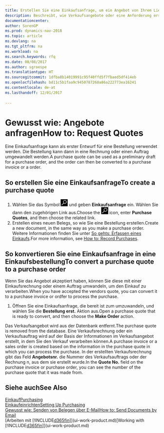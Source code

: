 ```yaml
---
title: Erstellen Sie eine Einkaufsanfrage, um ein Angebot von Ihrem Lieferanten anzufordern
description: Beschreibt, wie Verkaufsangebote oder eine Anforderung erstellt wird, um Ihr Angebot zu erfassen, um unter bestimmten Bedingungen einem Kunden zu verkaufen.
documentationcenter: 
author: SorenGP
ms.prod: dynamics-nav-2018
ms.topic: article
ms.devlang: na
ms.tgt_pltfrm: na
ms.workload: na
ms.search.keywords: rfq
ms.date: 08/08/2017
ms.author: sgroespe
ms.translationtype: HT
ms.sourcegitcommit: 1dfba8b14019991c95f40ffd5f7fbaed5df414eb
ms.openlocfilehash: bd11c5b1faa9c9450787260a86a222773ea16241
ms.contentlocale: de-at
ms.lasthandoff: 12/01/2017

---
```

# <a name="how-to-request-quotes"></a><span data-ttu-id="c96af-103">Gewusst wie: Angebote anfragen</span><span class="sxs-lookup"><span data-stu-id="c96af-103">How to: Request Quotes</span></span>
<span data-ttu-id="c96af-104">Eine Einkaufsanfrage kann als erster Entwurf für eine Bestellung verwendet werden. Die Bestellung kann dann in eine Rechnung oder einen Auftrag umgewandelt werden.</span><span class="sxs-lookup"><span data-stu-id="c96af-104">A purchase quote can be used as a preliminary draft for a purchase order, and the order can then be converted to a purchase invoice or a order.</span></span>


## <a name="to-create-a-purchase-quote"></a><span data-ttu-id="c96af-105">So erstellen Sie eine Einkaufsanfrage</span><span class="sxs-lookup"><span data-stu-id="c96af-105">To create a purchase quote</span></span>
1. <span data-ttu-id="c96af-106">Wählen Sie das Symbol ![Nach Seite oder Bericht suchen](media/ui-search/search_small.png "Nach Seite oder Bericht suchen") und geben **Einkaufsanfrage** ein. Wählen Sie dann den zugehörigen Link aus.</span><span class="sxs-lookup"><span data-stu-id="c96af-106">Choose the ![Search for Page or Report](media/ui-search/search_small.png "Search for Page or Report icon") icon, enter **Purchase Quotes**, and then choose the related link.</span></span>
2. <span data-ttu-id="c96af-107">Erstellen eines neuen Belegs, so wie Sie eine Bestellung erstellen.</span><span class="sxs-lookup"><span data-stu-id="c96af-107">Create a new document, in the same way as you make a purchase order.</span></span> <span data-ttu-id="c96af-108">Weitere Informationen finden Sie unter [So gehts: Erfassen eines Einkaufs](purchasing-how-record-purchases.md).</span><span class="sxs-lookup"><span data-stu-id="c96af-108">For more information, see [How to: Record Purchases](purchasing-how-record-purchases.md).</span></span>

## <a name="to-convert-a-purchase-quote-to-a-purchase-order"></a><span data-ttu-id="c96af-109">So konvertieren Sie eine Einkaufsanfrage in eine Einkaufsbestellung</span><span class="sxs-lookup"><span data-stu-id="c96af-109">To convert a purchase quote to a purchase order</span></span>
<span data-ttu-id="c96af-110">Wenn Sie das Angebot akzeptiert haben, können Sie diese mit einer Einkaufsrechnung oder einem Auftrag umwandeln, um den Einkauf zu verarbeiten.</span><span class="sxs-lookup"><span data-stu-id="c96af-110">When you have accepted the vendors quote, you can convert it to a purchase invoice or ordfer to process the purchase.</span></span>

1. <span data-ttu-id="c96af-111">Öffnen Sie eine Einkaufsanfrage, die bereit ist zum umzuwandeln, und wählen Sie die **Bestellung erst.** Aktion aus.</span><span class="sxs-lookup"><span data-stu-id="c96af-111">Open a purchase quote that is ready to convert, and then choose the **Make Order** action.</span></span>

<span data-ttu-id="c96af-112">Das Verkaufsangebot wird aus der Datenbank entfernt.</span><span class="sxs-lookup"><span data-stu-id="c96af-112">The purchase quote is removed from the database.</span></span> <span data-ttu-id="c96af-113">Eine Verkaufsrechnung oder ein Verkaufsauftrag wird auf der Basis der Informationen im Verkaufsangebot erstellt, in dem Sie den Verkauf verarbeiten können.</span><span class="sxs-lookup"><span data-stu-id="c96af-113">A purchase invoice or a sales order is created based on the information in the purchase quote in which you can process the purchase.</span></span> <span data-ttu-id="c96af-114">In der erstellten Verkaufsrechnung gibt das Feld **Angebotsnr.** die Nummer des Verkaufsauftrags oder der Rechnung  n, aus dem sie erstellt wurde.</span><span class="sxs-lookup"><span data-stu-id="c96af-114">In the **Quote No.** field on the purchase invoice or purchase order, you can see the number of the purchase quote that it was made from.</span></span>

## <a name="see-also"></a><span data-ttu-id="c96af-115">Siehe auch</span><span class="sxs-lookup"><span data-stu-id="c96af-115">See Also</span></span>
[<span data-ttu-id="c96af-116">Einkauf</span><span class="sxs-lookup"><span data-stu-id="c96af-116">Purchasing</span></span>](purchasing-manage-purchasing.md)  
[<span data-ttu-id="c96af-117">Einkaufeinrichten</span><span class="sxs-lookup"><span data-stu-id="c96af-117">Setting Up Purchasing</span></span>](purchasing-setup-purchasing.md)  
[<span data-ttu-id="c96af-118">Gewusst wie: Senden von Belegen über E-Mail</span><span class="sxs-lookup"><span data-stu-id="c96af-118">How to: Send Documents by Email</span></span>](ui-how-send-documents-email.md)  
<span data-ttu-id="c96af-119">[Arbeiten mit [!INCLUDE[d365fin](includes/d365fin_md.md)]](ui-work-product.md)</span><span class="sxs-lookup"><span data-stu-id="c96af-119">[Working with [!INCLUDE[d365fin](includes/d365fin_md.md)]](ui-work-product.md)</span></span>

